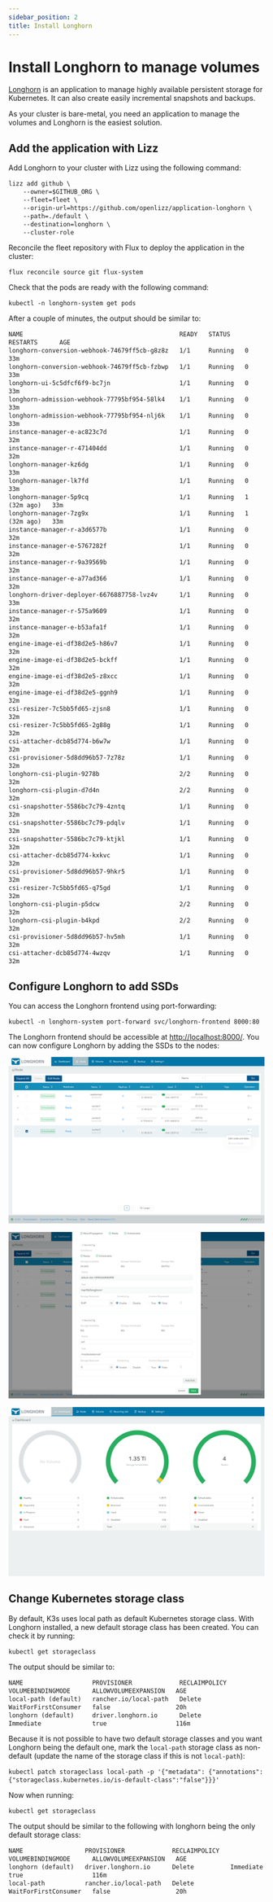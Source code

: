```yaml
---
sidebar_position: 2
title: Install Longhorn
---
```


# Install Longhorn to manage volumes

[Longhorn](https://longhorn.io/) is an application to manage highly available persistent storage for Kubernetes.
It can also create easily incremental snapshots and backups.

As your cluster is bare-metal, you need an application to manage the volumes and Longhorn is the easiest solution.

## Add the application with Lizz

Add Longhorn to your cluster with Lizz using the following command:

```
lizz add github \
    --owner=$GITHUB_ORG \
    --fleet=fleet \
    --origin-url=https://github.com/openlizz/application-longhorn \
    --path=./default \
    --destination=longhorn \
    --cluster-role
```

Reconcile the fleet repository with Flux to deploy the application in the cluster:

```
flux reconcile source git flux-system
```

Check that the pods are ready with the following command:

```
kubectl -n longhorn-system get pods
```

After a couple of minutes, the output should be similar to:

```
NAME                                           READY   STATUS    RESTARTS      AGE
longhorn-conversion-webhook-74679ff5cb-g8z8z   1/1     Running   0             33m
longhorn-conversion-webhook-74679ff5cb-fzbwp   1/1     Running   0             33m
longhorn-ui-5c5dfcf6f9-bc7jn                   1/1     Running   0             33m
longhorn-admission-webhook-77795bf954-58lk4    1/1     Running   0             33m
longhorn-admission-webhook-77795bf954-nlj6k    1/1     Running   0             33m
instance-manager-e-ac823c7d                    1/1     Running   0             32m
instance-manager-r-471404dd                    1/1     Running   0             32m
longhorn-manager-kz6dg                         1/1     Running   0             33m
longhorn-manager-lk7fd                         1/1     Running   0             33m
longhorn-manager-5p9cq                         1/1     Running   1 (32m ago)   33m
longhorn-manager-7zg9x                         1/1     Running   1 (32m ago)   33m
instance-manager-r-a3d6577b                    1/1     Running   0             32m
instance-manager-e-5767282f                    1/1     Running   0             32m
instance-manager-r-9a39569b                    1/1     Running   0             32m
instance-manager-e-a77ad366                    1/1     Running   0             32m
longhorn-driver-deployer-6676887758-lvz4v      1/1     Running   0             33m
instance-manager-r-575a9609                    1/1     Running   0             32m
instance-manager-e-b53afa1f                    1/1     Running   0             32m
engine-image-ei-df38d2e5-h86v7                 1/1     Running   0             32m
engine-image-ei-df38d2e5-bckff                 1/1     Running   0             32m
engine-image-ei-df38d2e5-z8xcc                 1/1     Running   0             32m
engine-image-ei-df38d2e5-ggnh9                 1/1     Running   0             32m
csi-resizer-7c5bb5fd65-zjsn8                   1/1     Running   0             32m
csi-resizer-7c5bb5fd65-2g88g                   1/1     Running   0             32m
csi-attacher-dcb85d774-b6w7w                   1/1     Running   0             32m
csi-provisioner-5d8dd96b57-7z78z               1/1     Running   0             32m
longhorn-csi-plugin-9278b                      2/2     Running   0             32m
longhorn-csi-plugin-d7d4n                      2/2     Running   0             32m
csi-snapshotter-5586bc7c79-4zntq               1/1     Running   0             32m
csi-snapshotter-5586bc7c79-pdqlv               1/1     Running   0             32m
csi-snapshotter-5586bc7c79-ktjkl               1/1     Running   0             32m
csi-attacher-dcb85d774-kxkvc                   1/1     Running   0             32m
csi-provisioner-5d8dd96b57-9hkr5               1/1     Running   0             32m
csi-resizer-7c5bb5fd65-q75gd                   1/1     Running   0             32m
longhorn-csi-plugin-p5dcw                      2/2     Running   0             32m
longhorn-csi-plugin-b4kpd                      2/2     Running   0             32m
csi-provisioner-5d8dd96b57-hv5mh               1/1     Running   0             32m
csi-attacher-dcb85d774-4wzqv                   1/1     Running   0             32m
```

## Configure Longhorn to add SSDs

You can access the Longhorn frontend using port-forwarding:

```
kubectl -n longhorn-system port-forward svc/longhorn-frontend 8000:80
```

The Longhorn frontend should be accessible at [http://localhost:8000/](http://localhost:8000/).
You can now configure Longhorn by adding the SSDs to the nodes:

![Longhorn nodes](img/longhorn/nodes.png)

![Longhorn add volume](img/longhorn/add.png)

![Longhorn dashboard](img/longhorn/dashboard.png)

## Change Kubernetes storage class

By default, K3s uses local path as default Kubernetes storage class.
With Longhorn installed, a new default storage class has been created.
You can check it by running:

```
kubectl get storageclass
```

The output should be similar to:

```
NAME                   PROVISIONER             RECLAIMPOLICY   VOLUMEBINDINGMODE      ALLOWVOLUMEEXPANSION   AGE
local-path (default)   rancher.io/local-path   Delete          WaitForFirstConsumer   false                  20h
longhorn (default)     driver.longhorn.io      Delete          Immediate              true                   116m
```

Because it is not possible to have two default storage classes and you want Longhorn being the default one, mark the `local-path` storage class as non-default (update the name of the storage class if this is not `local-path`):

```
kubectl patch storageclass local-path -p '{"metadata": {"annotations":{"storageclass.kubernetes.io/is-default-class":"false"}}}'
```

Now when running:

```
kubectl get storageclass
```

The output should be similar to the following with longhorn being the only default storage class:

```
NAME                 PROVISIONER             RECLAIMPOLICY   VOLUMEBINDINGMODE      ALLOWVOLUMEEXPANSION   AGE
longhorn (default)   driver.longhorn.io      Delete          Immediate              true                   116m
local-path           rancher.io/local-path   Delete          WaitForFirstConsumer   false                  20h
```
